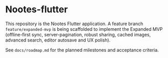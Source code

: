 # Nootes-flutter

This repository is the Nootes Flutter application. A feature branch `feature/expanded-mvp` is being scaffolded to implement the Expanded MVP (offline-first sync, server-pagination, robust sharing, cached images, advanced search, editor autosave and UX polish).

See `docs/roadmap.md` for the planned milestones and acceptance criteria.
